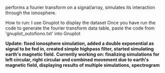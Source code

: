 performs a fourier transform on a signal/array, simulates its interaction through the ionosphere. 

How to run:
I use Gnuplot to display the dataset
Once you have run the code to generate the fourier transform data table, paste the code from 'gnuplot_outofiono.txt' into Gnuplot


**Update: fixed ionosphere simulation, added a double exponential as signal to be fed in, created simple highpass filter, started simulating earth's magnetic field.**
**Currently working on: finalizing simulations for left circular, right circular and combined movement due to earth's magnetic field, displaying results of multiple simulations, spectrogram**
